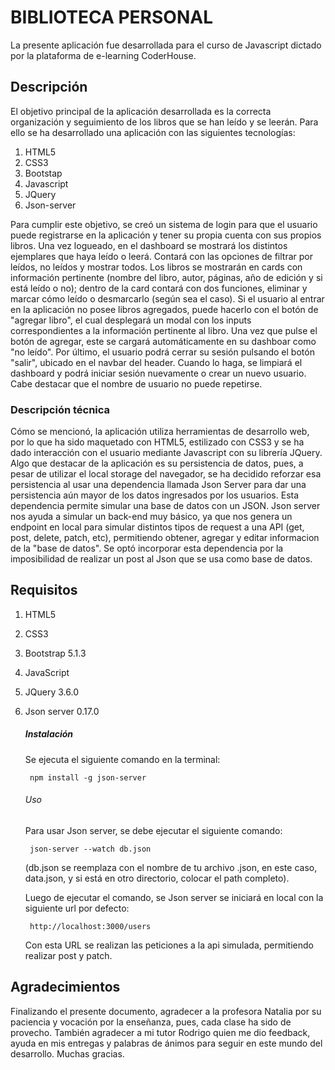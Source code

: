 # BIBLIOTECA PERSONAL
La presente aplicación fue desarrollada para el curso de Javascript dictado por la plataforma de e-learning CoderHouse.

## Descripción
El objetivo principal de la aplicación desarrollada es la correcta organización y seguimiento de los libros que se han leído y se leerán.
Para ello se ha desarrollado una aplicación con las siguientes tecnologías:
  1. HTML5
  2. CSS3
  3. Bootstap
  4. Javascript
  5. JQuery
  6. Json-server

Para cumplir este objetivo, se creó un sistema de login para que el usuario puede registrarse en la aplicación y tener su propia cuenta con sus propios libros. Una vez logueado, en el dashboard se mostrará los distintos ejemplares que haya leído o leerá. Contará con las opciones de filtrar por leídos, no leídos y mostrar todos. Los libros se mostrarán en cards con información pertinente (nombre del libro, autor, páginas, año de edición y si está leído o no); dentro de la card contará con dos funciones, eliminar y marcar cómo leído o desmarcarlo (según sea el caso).
Si el usuario al entrar en la aplicación no posee libros agregados, puede hacerlo con el botón de "agregar libro", el cual desplegará un modal con los inputs correspondientes a la información pertinente al libro. Una vez que pulse el botón de agregar, este se cargará automáticamente en su dashboar como "no leído".
Por último, el usuario podrá cerrar su sesión pulsando el botón "salir", ubicado en el navbar del header. Cuando lo haga, se limpiará el dashboard y podrá iniciar sesión nuevamente o crear un nuevo usuario.
Cabe destacar que el nombre de usuario no puede repetirse.
### Descripción técnica
Cómo se mencionó, la aplicación utiliza herramientas de desarrollo web, por lo que ha sido maquetado con HTML5, estilizado con CSS3 y se ha dado interacción con el usuario mediante Javascript con su librería JQuery.
Algo que destacar de la aplicación es su persistencia de datos, pues, a pesar de utilizar el local storage del navegador, se ha decidido reforzar esa persistencia al usar una dependencia llamada Json Server para dar una persistencia aún mayor de los datos ingresados por los usuarios. Esta dependencia permite simular una base de datos con un JSON.
Json server nos ayuda a simular un back-end muy básico, ya que nos genera un endpoint en local para simular distintos tipos de request a una API (get, post, delete, patch, etc), permitiendo obtener, agregar y editar informacion de la "base de datos".
Se optó incorporar esta dependencia por la imposibilidad de realizar un post al Json que se usa como base de datos.
## Requisitos
1. HTML5
2. CSS3
3. Bootstrap 5.1.3
4. JavaScript
5. JQuery 3.6.0
6. Json server 0.17.0
    ##### Instalación 
      Se ejecuta el siguiente comando en la terminal:

        npm install -g json-server
  
    ###### Uso
    Para usar Json server, se debe ejecutar el siguiente comando:

        json-server --watch db.json

    (db.json se reemplaza con el nombre de tu archivo .json, en este caso, data.json, y si está en otro directorio, colocar el path completo).

    Luego de ejecutar el comando, se Json server se iniciará en local con la siguiente url por defecto:

        http://localhost:3000/users

    Con esta URL se realizan las peticiones a la api simulada, permitiendo realizar post y patch.

## Agradecimientos
Finalizando el presente documento, agradecer a la profesora Natalia por su paciencia y vocación por la enseñanza, pues, cada clase ha sido de provecho. También agradecer a mi tutor Rodrigo quien me dio feedback, ayuda en mis entregas y palabras de ánimos para seguir en este mundo del desarrollo. Muchas gracias.